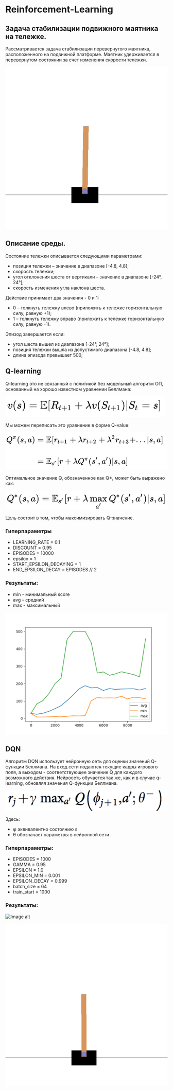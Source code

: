 # Reinforcement-Learning

## Задача стабилизации подвижного маятника на тележке.

Рассматривается задача стабилизации перевернутого маятника, расположенного на подвижной платформе. Маятник удерживается в перевернутом состоянии за счет изменения скорости тележки.

![Image alt](https://github.com/AntonLedyaev/Reinforcement-Learning/raw/main/img/cartpole.gif)


## Описание среды.

Состояние тележки описывается следующими параметрами:

* позиция тележки – значение в диапазоне [-4.8, 4.8];
* скорость тележки;
* угол отклонения шеста от вертикали – значение в диапазоне [-24°, 24°];
* скорость изменения угла наклона шеста.

Действие принимает два значения - 0 и 1:

* 0 – толкнуть тележку влево (приложить к тележке горизонтальную силу, равную +1);
* 1 – толкнуть тележку вправо (приложить к тележке горизонтальную силу, равную -1).

Эпизод завершается если:

* угол шеста вышел из диапазона [-24°, 24°];
* позиция тележки вышла из допустимого диапазона [-4.8, 4.8];
* длина эпизода превышает 500;


## Q-learning
Q-learning это не связанный с политикой без модельный алгоритм ОП, основанный на хорошо известном уравнении Беллмана:

![Image alt](https://github.com/AntonLedyaev/Reinforcement-Learning/raw/main/img/bellman1.png)

Мы можем переписать это уравнение в форме Q-value:

![Image alt](https://github.com/AntonLedyaev/Reinforcement-Learning/raw/main/img/bellman2.png)

Оптимальное значение Q, обозначенное как Q*, может быть выражено как:

![Image alt](https://github.com/AntonLedyaev/Reinforcement-Learning/raw/main/img/bellman.png)

Цель состоит в том, чтобы максимизировать Q-значение.

### Гиперпараметры

* LEARNING_RATE = 0.1
* DISCOUNT = 0.95
* EPISODES = 10000
* epsilon = 1
* START_EPSILON_DECAYING = 1
* END_EPSILON_DECAY = EPISODES // 2

### Результаты:

* min - минимальный score
* avg - средний
* max - максимальный

![Image alt](https://github.com/AntonLedyaev/Reinforcement-Learning/raw/main/img/plotq.png)


## DQN

Алгоритм DQN использует нейронную сеть для оценки значений Q-функции Беллмана. На вход сети подаются текущие кадры игрового поля, а выходом - соответствующее значение Q для каждого возможного действия. Нейросеть обучается так же, как и в случае q-learning, обновляя значения Q-функции Беллмана. 

![Image alt](https://github.com/AntonLedyaev/Reinforcement-Learning/raw/main/img/dqn_bellma.png)

Здесь:
* φ эквивалентно состоянию s
* θ обозначает параметры в нейронной сети

### Гиперпараметры:
* EPISODES = 1000
* GAMMA = 0.95
* EPSILON = 1.0
* EPSILON_MIN = 0.001
* EPSILON_DECAY = 0.999
* batch_size = 64
* train_start = 1000

### Результаты: 


![Image alt](https://github.com/AntonLedyaev/Reinforcement-Learning/raw/main/img/plot.png)

![Image alt](https://github.com/AntonLedyaev/Reinforcement-Learning/raw/main/img/cartpole_example.gif)



